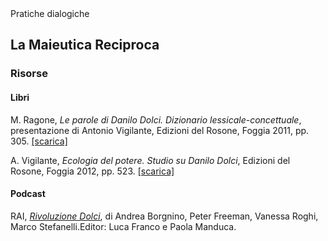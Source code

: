 <link rel="stylesheet" href="https://antonio-vigilante.github.io/filosofia/assets/style.css">

<div class="button green">
Pratiche dialogiche
</div>


## La Maieutica Reciproca 

### Risorse

#### Libri

M. Ragone, _Le parole di Danilo Dolci. Dizionario lessicale-concettuale_, presentazione di Antonio Vigilante, Edizioni del Rosone, Foggia 2011, pp. 305. [[scarica]](ragone--dolci.pdf) 

A. Vigilante, _Ecologia del potere. Studio su Danilo Dolci_, Edizioni del Rosone, Foggia 2012, pp. 523. [[scarica]](vigilante.pdf) 

#### Podcast

RAI, [_Rivoluzione Dolci_](https://www.raiplaysound.it/programmi/rivoluzionedolci), di Andrea Borgnino, Peter Freeman, Vanessa Roghi, Marco Stefanelli.Editor: Luca Franco e Paola Manduca.
